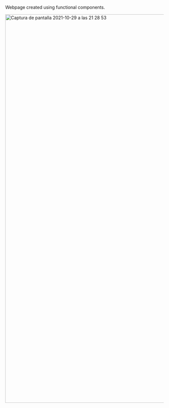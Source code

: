 Webpage created using functional components.

<img width="1231" alt="Captura de pantalla 2021-10-29 a las 21 28 53" src="https://user-images.githubusercontent.com/43842142/139491679-ce7cb4a2-0ea9-4657-9653-f1c1e37c2176.png">
